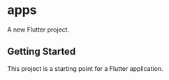# apps

A new Flutter project.

## Getting Started

This project is a starting point for a Flutter application.

